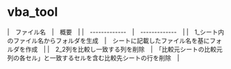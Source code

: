 # vba_tool

|　ファイル名　|　概要　|
|　-------------　|　-------------　|
|　1_シート内のファイル名からフォルダを生成　|　シートに記載したファイル名を基にフォルダを作成　|
|　2_2列を比較し一致する列を削除　|　「比較元シートの比較元列の各セル」と一致するセルを含む比較先シートの行を削除　|